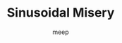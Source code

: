 ---
title: "Sinusoidal Misery"
subtitle: "meep"
blurb:
  heading: "Why Misery?"
  text: "Why not?"
---